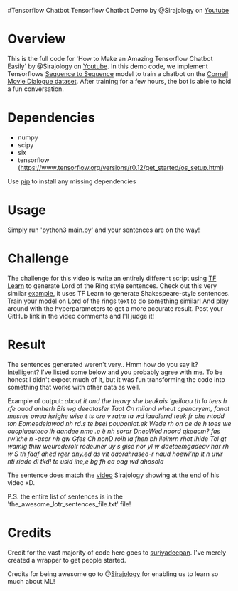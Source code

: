 #Tensorflow Chatbot
Tensorflow Chatbot Demo by @Sirajology on [Youtube](https://youtu.be/SJDEOWLHYVo)

Overview
============
This is the full code for 'How to Make an Amazing Tensorflow Chatbot Easily' by @Sirajology on [Youtube](https://youtu.be/SJDEOWLHYVo). In this demo code, we implement Tensorflows [Sequence to Sequence](https://www.tensorflow.org/versions/r0.12/tutorials/seq2seq/index.html) model to train a
chatbot on the [Cornell Movie Dialogue dataset](https://www.cs.cornell.edu/~cristian/Cornell_Movie-Dialogs_Corpus.html). After training for a few hours, the bot is able to hold a fun conversation.


Dependencies
============
* numpy
* scipy 
* six
* tensorflow (https://www.tensorflow.org/versions/r0.12/get_started/os_setup.html)

Use [pip](https://pypi.python.org/pypi/pip) to install any missing dependencies


Usage
===========

Simply run 'python3 main.py' and your sentences are on the way!


Challenge
===========

The challenge for this video is write an entirely different script using [TF Learn](http://tflearn.org/) to generate Lord of the Ring style sentences. Check out this very similar [example](https://github.com/tflearn/tflearn/blob/master/examples/nlp/lstm_generator_shakespeare.py), it uses TF Learn to generate Shakespeare-style sentences. Train your model on Lord of the rings text to do something similar! And play around with the hyperparameters to get a more accurate result. Post your GitHub link in the video comments and I'll judge it! 

Result
===========
The sentences generated weren't very.. Hmm how do you say it? Intelligent? I've listed some below and you probably agree with me. To be honest I didn't expect much of it, but it was fun transforming the code into something that works with other data as well.

Example of output:
*about it and the heavy she beukais 'geiloau
th lo
tees h rfe ouod anherh Bis wg deeatas!er Taat Cn miiand wheut cpenoryem, fanat mesres owea
isrighe wise t ts  ore v ratm ta wd iaudlerrd teek fr ohe ntodd ton Eomeedeiawod nh rd.s te bsel pouboniat.ek Wede rh  on oe de h toes we ouopiueuteeo  ih aandee nme .e ̂e nh sorar DneoWed noord qkeacm? fas
rw'khe n -asor nh gw Gfes Ch nonD roih la fhen bh ileimrn rhot lhide Tol gt wamig thiw weurederolr rodeuner uy s gise nor yl w daeteemgadeav har rh w S th faaf ahed rger any.ed ds vit aaorahraseo-r naud hoewi'np lt n uwr nti riade di tkd! te 
usid ihe,e bg fh ca oag wd ahosola*


The sentence does match the [video](https://www.youtube.com/watch?v=9U2pINNSpHE) Sirajology showing at the end of his video xD. 

P.S. the entire list of sentences is in the 'the_awesome_lotr_sentences_file.txt' file!

Credits
===========
Credit for the vast majority of code here goes to [suriyadeepan](https://github.com/suriyadeepan). I've merely created a wrapper to get people started. 

Credits for being awesome go to @[Sirajology](https://www.youtube.com/sirajology) for enabling us to learn so much about ML!
